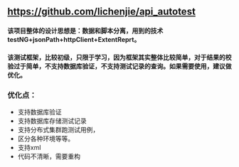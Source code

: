 ## https://github.com/lichenjie/api_autotest

#### 该项目整体的设计思想是：数据和脚本分离，用到的技术testNG+jsonPath+httpClient+ExtentReprt。
#### 该测试框架，比较初级，只限于学习，因为框架其实整体比较简单，对于结果的校验过于简单，不支持数据库验证，不支持测试记录的查询。如果需要使用，建议做优化。
### 优化点：
- 支持数据库验证
- 支持数据库存储测试记录
- 支持分布式集群跑测试用例，
- 区分各种环境等等。
- 支持xml
- 代码不清晰，需要重构
